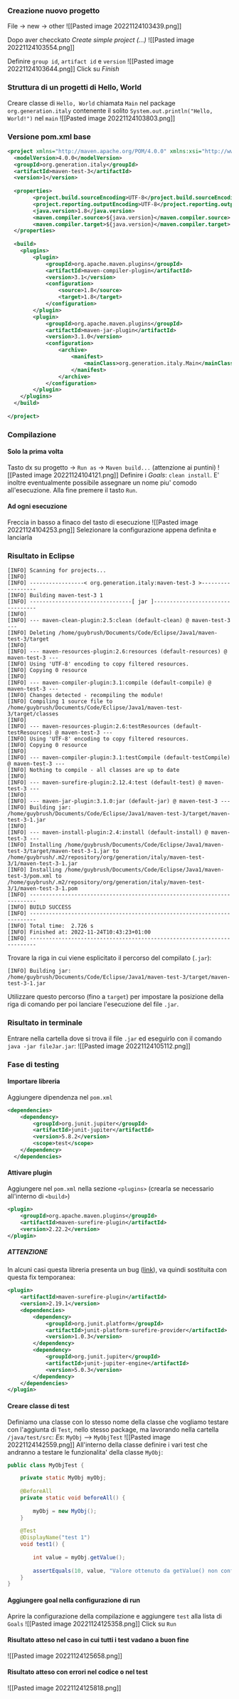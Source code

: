 ### Creazione nuovo progetto
File -> new -> other
![[Pasted image 20221124103439.png]]

Dopo aver checckato *Create simple project (...)*
![[Pasted image 20221124103554.png]]

Definire `group id`, `artifact id` e `version`
![[Pasted image 20221124103644.png]]
Click su *Finish*

### Struttura di un progetti di Hello, World
Creare classe di `Hello, World` chiamata `Main` nel package `org.generation.italy` contenente il solito `System.out.println("Hello, World!")` nel `main`
![[Pasted image 20221124103803.png]]

### Versione pom.xml base
```xml
<project xmlns="http://maven.apache.org/POM/4.0.0" xmlns:xsi="http://www.w3.org/2001/XMLSchema-instance" xsi:schemaLocation="http://maven.apache.org/POM/4.0.0 https://maven.apache.org/xsd/maven-4.0.0.xsd">
  <modelVersion>4.0.0</modelVersion>
  <groupId>org.generation.italy</groupId>
  <artifactId>maven-test-3</artifactId>
  <version>1</version>
  
  <properties>
  		<project.build.sourceEncoding>UTF-8</project.build.sourceEncoding>
		<project.reporting.outputEncoding>UTF-8</project.reporting.outputEncoding>
		<java.version>1.8</java.version>
		<maven.compiler.source>${java.version}</maven.compiler.source>
		<maven.compiler.target>${java.version}</maven.compiler.target>
  </properties>
  
  <build>
  	<plugins>
	  	<plugin>
			<groupId>org.apache.maven.plugins</groupId>
			<artifactId>maven-compiler-plugin</artifactId>
			<version>3.1</version>
			<configuration>
				<source>1.8</source>
				<target>1.8</target>
			</configuration>
		</plugin>
  		<plugin>
			<groupId>org.apache.maven.plugins</groupId>
			<artifactId>maven-jar-plugin</artifactId>
			<version>3.1.0</version>
			<configuration>
				<archive>
					<manifest>
						<mainClass>org.generation.italy.Main</mainClass>
					</manifest>
				</archive>
			</configuration>
		</plugin>
  	</plugins>
  </build>
  
</project>
```

### Compilazione
#### Solo la prima volta
Tasto dx su progetto -> `Run as` -> `Maven build...` (attenzione ai puntini)
![[Pasted image 20221124104121.png]]
Definire i *Goals*: `clean install`. E' inoltre eventualmente possibile assegnare un nome piu' comodo all'esecuzione. Alla fine premere il tasto `Run`.

#### Ad ogni esecuzione
Freccia in basso a finaco del tasto di esecuzione
![[Pasted image 20221124104253.png]]
Selezionare la configurazione appena definita e lanciarla
### Risultato in Eclipse
```sh-session
[INFO] Scanning for projects...
[INFO] 
[INFO] -----------------< org.generation.italy:maven-test-3 >------------------
[INFO] Building maven-test-3 1
[INFO] --------------------------------[ jar ]---------------------------------
[INFO] 
[INFO] --- maven-clean-plugin:2.5:clean (default-clean) @ maven-test-3 ---
[INFO] Deleting /home/guybrush/Documents/Code/Eclipse/Java1/maven-test-3/target
[INFO] 
[INFO] --- maven-resources-plugin:2.6:resources (default-resources) @ maven-test-3 ---
[INFO] Using 'UTF-8' encoding to copy filtered resources.
[INFO] Copying 0 resource
[INFO] 
[INFO] --- maven-compiler-plugin:3.1:compile (default-compile) @ maven-test-3 ---
[INFO] Changes detected - recompiling the module!
[INFO] Compiling 1 source file to /home/guybrush/Documents/Code/Eclipse/Java1/maven-test-3/target/classes
[INFO] 
[INFO] --- maven-resources-plugin:2.6:testResources (default-testResources) @ maven-test-3 ---
[INFO] Using 'UTF-8' encoding to copy filtered resources.
[INFO] Copying 0 resource
[INFO] 
[INFO] --- maven-compiler-plugin:3.1:testCompile (default-testCompile) @ maven-test-3 ---
[INFO] Nothing to compile - all classes are up to date
[INFO] 
[INFO] --- maven-surefire-plugin:2.12.4:test (default-test) @ maven-test-3 ---
[INFO] 
[INFO] --- maven-jar-plugin:3.1.0:jar (default-jar) @ maven-test-3 ---
[INFO] Building jar: /home/guybrush/Documents/Code/Eclipse/Java1/maven-test-3/target/maven-test-3-1.jar
[INFO] 
[INFO] --- maven-install-plugin:2.4:install (default-install) @ maven-test-3 ---
[INFO] Installing /home/guybrush/Documents/Code/Eclipse/Java1/maven-test-3/target/maven-test-3-1.jar to /home/guybrush/.m2/repository/org/generation/italy/maven-test-3/1/maven-test-3-1.jar
[INFO] Installing /home/guybrush/Documents/Code/Eclipse/Java1/maven-test-3/pom.xml to /home/guybrush/.m2/repository/org/generation/italy/maven-test-3/1/maven-test-3-1.pom
[INFO] ------------------------------------------------------------------------
[INFO] BUILD SUCCESS
[INFO] ------------------------------------------------------------------------
[INFO] Total time:  2.726 s
[INFO] Finished at: 2022-11-24T10:43:23+01:00
[INFO] ------------------------------------------------------------------------
```
Trovare la riga in cui viene esplicitato il percorso del compilato (`.jar`):
```sh-session
[INFO] Building jar: /home/guybrush/Documents/Code/Eclipse/Java1/maven-test-3/target/maven-test-3-1.jar
```
Utilizzare questo percorso (fino a `target`) per impostare la posizione della riga di comando per poi lanciare l'esecuzione del file `.jar`.

### Risultato in terminale
Entrare nella cartella dove si trova il file `.jar` ed eseguirlo con il comando `java -jar fileJar.jar`: 
![[Pasted image 20221124105112.png]]

### Fase di testing
#### Importare libreria
Aggiungere dipendenza nel `pom.xml`
```xml
<dependencies>
	<dependency>
		<groupId>org.junit.jupiter</groupId>
		<artifactId>junit-jupiter</artifactId>
		<version>5.8.2</version>
		<scope>test</scope>
	</dependency>
  </dependencies>
```

#### Attivare plugin
Aggiungere nel `pom.xml` nella sezione `<plugins>` (crearla se necessario all'interno di `<build>`)
```xml
<plugin>
	<groupId>org.apache.maven.plugins</groupId>
	<artifactId>maven-surefire-plugin</artifactId>
	<version>2.22.2</version>
</plugin>
```
##### ATTENZIONE
In alcuni casi questa libreria presenta un bug ([link](https://stackoverflow.com/questions/36970384/surefire-is-not-picking-up-junit-5-tests)), va quindi sostituita con questa fix temporanea:
```xml
<plugin>
    <artifactId>maven-surefire-plugin</artifactId>
    <version>2.19.1</version>
    <dependencies>
        <dependency>
            <groupId>org.junit.platform</groupId>
            <artifactId>junit-platform-surefire-provider</artifactId>
            <version>1.0.3</version>
        </dependency>
        <dependency>
            <groupId>org.junit.jupiter</groupId>
            <artifactId>junit-jupiter-engine</artifactId>
            <version>5.0.3</version>
        </dependency>
    </dependencies>
</plugin>
```

#### Creare classe di test
Definiamo una classe con lo stesso nome della classe che vogliamo testare con l'aggiunta di `Test`, nello stesso package, ma lavorando nella cartella `/java/test/src`:
*Es*: `MyObj` --> `MyObjTest`
![[Pasted image 20221124142559.png]]
All'interno della classe definire i vari test che andranno a testare le funzionalita' della classe `MyObj`:
```java
public class MyObjTest {

	private static MyObj myObj;
	
	@BeforeAll
	private static void beforeAll() {
		
		myObj = new MyObj();
	}
	
	@Test
	@DisplayName("test 1")
	void test1() {
		
		int value = myObj.getValue();
		
		assertEquals(10, value, "Valore ottenuto da getValue() non conforme");
	}
}
```

#### Aggiungere goal nella configurazione di run
Aprire la configurazione della compilazione e aggiungere `test` alla lista di `Goals`
![[Pasted image 20221124125358.png]]
Click su `Run`

#### Risultato atteso nel caso in cui tutti i test vadano a buon fine
![[Pasted image 20221124125658.png]]

#### Risultato atteso con errori nel codice o nel test
![[Pasted image 20221124125818.png]]